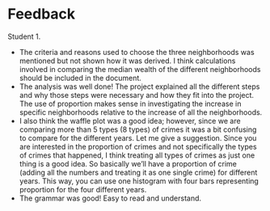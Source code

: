 # Feedback

Student 1.

- The criteria and reasons used to choose the three neighborhoods was mentioned but not shown how it was derived. I think calculations involved in comparing the median wealth of the different neighborhoods should be included in the document.
- The analysis was well done! The project explained all the different steps and why those steps were necessary and how they fit into the project. The use of proportion makes sense in investigating the increase in specific neighborhoods relative to the increase of all the neighborhoods.
- I also think the waffle plot was a good idea; however, since we are comparing more than 5 types (8 types) of crimes it was a bit confusing to compare for the different years. Let me give a suggestion. Since you are interested in the proportion of crimes and not specifically the types of crimes that happened, I think treating all types of crimes as just one thing is a good idea. So basically we’ll have a proportion of crime (adding all the numbers and treating it as one single crime) for different years. This way, you can use one histogram with four bars representing proportion for the four different years.
- The grammar was good! Easy to read and understand.
